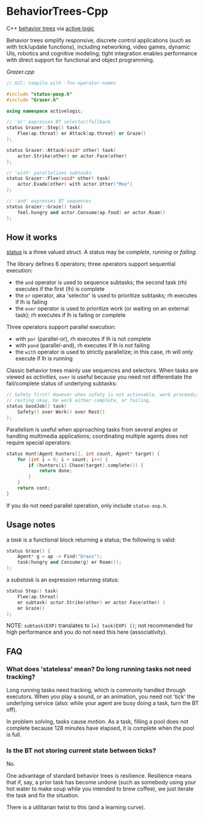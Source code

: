 # BehaviorTrees-Cpp

C++ [behavior trees](https://en.wikipedia.org/wiki/Behavior_tree_(artificial_intelligence,_robotics_and_control)) via [active logic](https://arxiv.org/ftp/arxiv/papers/2011/2011.03835.pdf)

Behavior trees simplify responsive, discrete control applications (such as with tick/update functions), including networking, video games, dynamic UIs,
robotics and cognitive modeling; tight integration enables performance with direct support for functional and object programming.

*Grazer.cpp*
```cpp
// GCC: compile with -fno-operator-names 

#include "status-pexp.h"
#include "Grazer.h"

using namespace activelogic;

// 'or' expresses BT selector/fallback 
status Grazer::Step() task(
    Flee(ap.threat) or Attack(ap.threat) or Graze()
);

status Grazer::Attack(void* other) task(
    actor.Strike(other) or actor.Face(other)
);

// 'with' parallelizes subtasks
status Grazer::Flee(void* other) task(
    actor.Evade(other) with actor.Utter("Moo")
);

// 'and' expresses BT sequences 
status Grazer::Graze() task(
    feel.hungry and actor.Consume(ap.food) or actor.Roam()
);
```

## How it works

[status](BehaviorTrees/status.h) is a three valued struct. A status may be *complete*, *running* or *failing*.

The library defines 6 operators; three operators support sequential execution:

- the `and` operator is used to sequence subtasks; the second task (rh) executes if the first (lh) is complete
- the `or` operator, aka 'selector' is used to prioritize subtasks; rh executes if lh is failing
- the `over` operator is used to prioritize work (or waiting on an external task); rh executes if lh is failing or complete

Three operators support parallel execution:

- with `por` (parallel-or), rh executes if lh is not complete
- with `pand` (parallel-and), rh executes if lh is not failing
- the `with` operator is used to strictly parallelize; in this case, rh will only execute if lh is running

Classic behavior trees mainly use sequences and selectors. When tasks are viewed as *activities*, `over` is useful
because you need not differentiate the fail/complete status of underlying subtasks:

```cpp
// Safety first! However when safety is not actionable, work proceeds; 
// resting okay, be work either complete, or failing.
status GoodJob() task( 
    Safety() over Work() over Rest()
);
```

Parallelism is useful when approaching tasks from several angles or handling multimedia applications; coordinating multiple agents does not require special operators:

```cpp
status Hunt(Agent hunters[], int count, Agent* target) {
    for (int i = 0; i < count; i++) {
        if (hunters[i].Chase(target).complete()) {
            return done;
        }
    }
    return cont;
}
```

If you do not need parallel operation, only include `status-exp.h`.

## Usage notes

a *task* is a functional block returning a status; the following is valid:

```cpp
status Graze() {
    Agent* g = ap -> Find("Grass");
    task(hungry and Consume(g) or Roam());
);
```

a *substask* is an expression returning status:

```cpp
status Step() task( 
    Flee(ap.threat) 
    or subtask( actor.Strike(other) or actor.Face(other) ) 
    or Graze() 
);
```

NOTE: `subtask(EXP)` translates to `[=] task(EXP) ()`; not recommended for high performance and you do not
need this here (associativity).

## FAQ

### What does 'stateless' mean? Do long running tasks not need tracking?

Long running tasks need tracking, which is commonly handled through executors. When you play a sound, or an animation, you
need not 'tick' the underlying service (also: while your agent are busy doing a task, turn the BT off).

In problem solving, tasks cause *motion*. As a task, filling a pool does not complete because 128 minutes have elapsed, it is complete
when the pool is full.

### Is the BT not storing current state between ticks? 

No. 

One advantage of standard behavior trees is resilience. Resilience means that if, say, a prior task has become undone (such as somebody
using your hot water to make soup while you intended to brew coffee), we just iterate the task and fix the situation.

There is a utilitarian twist to this (and a learning curve).
